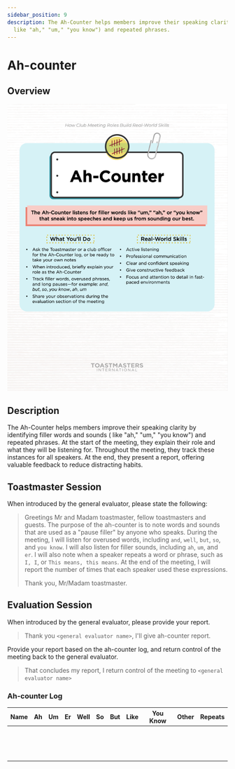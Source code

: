 ```yaml
---
sidebar_position: 9
description: The Ah-Counter helps members improve their speaking clarity by identifying filler words and sounds (
  like "ah," "um," "you know") and repeated phrases. 
---
```


# Ah-counter

## Overview 

![ah-counter-overview.png](ah-counter-overview.png)

## Description

The Ah-Counter helps members improve their speaking clarity by identifying filler words and sounds (
like "ah," "um," "you know") and repeated phrases. At the start of the meeting, they explain their role and what they
will be listening for. Throughout the meeting, they track these instances for all speakers. At the end, they present a
report, offering valuable feedback to reduce distracting habits.

## Toastmaster Session

When introduced by the general evaluator, please state the following:

> Greetings Mr and Madam toastmaster, fellow toastmasters and guests. The purpose of the ah-counter is to note words and
> sounds that are used as a "pause filler" by anyone who speaks. During the meeting, I will listen for overused words,
> including `and`, `well`, `but`, `so`, and `you know`. I will also listen for filler sounds, including `ah`, `um`, and
`er`. I will also note when a speaker repeats a word or phrase, such as `I, I`, or `This means, this means`. At the end
> of the meeting, I will report the number of times that each speaker used these expressions.
>
> Thank you, Mr/Madam toastmaster.

## Evaluation Session

When introduced by the general evaluator, please provide your report.

> Thank you `<general evaluator name>`, I'll give ah-counter report.

Provide your report based on the ah-counter log, and return control of the meeting back to the general evaluator.

> That concludes my report, I return control of the meeting to `<general evaluator name>`

### Ah-counter Log 

| Name | Ah | Um | Er | Well | So | But | Like | You Know | Other | Repeats |
|------|----|----|----|------|----|-----|------|----------|-------|---------|
|      |    |    |    |      |    |     |      |          |       |         |
|      |    |    |    |      |    |     |      |          |       |         |
|      |    |    |    |      |    |     |      |          |       |         |
|      |    |    |    |      |    |     |      |          |       |         |
|      |    |    |    |      |    |     |      |          |       |         |
|      |    |    |    |      |    |     |      |          |       |         |
|      |    |    |    |      |    |     |      |          |       |         |
|      |    |    |    |      |    |     |      |          |       |         |
|      |    |    |    |      |    |     |      |          |       |         |
|      |    |    |    |      |    |     |      |          |       |         |
|      |    |    |    |      |    |     |      |          |       |         |
|      |    |    |    |      |    |     |      |          |       |         |
|      |    |    |    |      |    |     |      |          |       |         |
|      |    |    |    |      |    |     |      |          |       |         |
|      |    |    |    |      |    |     |      |          |       |         |
